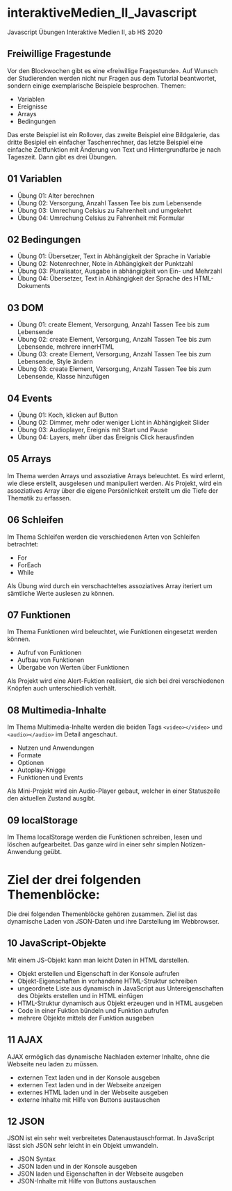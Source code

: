 # interaktiveMedien_II_Javascript
Javascript Übungen Interaktive Medien II, ab HS 2020
## Freiwillige Fragestunde
Vor den Blockwochen gibt es eine «freiwillige Fragestunde». Auf Wunsch der Studierenden werden nicht nur Fragen aus dem Tutorial beantwortet, sondern einige exemplarische Beispiele besprochen. Themen:
- Variablen
- Ereignisse
- Arrays
- Bedingungen

Das erste Beispiel ist ein Rollover, das zweite Beispiel eine Bildgalerie, das dritte Besipiel ein einfacher Taschenrechner, das letzte Beispiel eine einfache Zeitfunktion mit Änderung von Text und Hintergrundfarbe je nach Tageszeit. Dann gibt es drei Übungen.
## 01 Variablen
- Übung 01: Alter berechnen
- Übung 02: Versorgung, Anzahl Tassen Tee bis zum Lebensende
- Übung 03: Umrechung Celsius zu Fahrenheit und umgekehrt
- Übung 04: Umrechung Celsius zu Fahrenheit mit Formular
## 02 Bedingungen
- Übung 01: Übersetzer, Text in Abhängigkeit der Sprache in Variable
- Übung 02: Notenrechner, Note in Abhängigkeit der Punktzahl
- Übung 03: Pluralisator, Ausgabe in abhängigkeit von Ein- und Mehrzahl
- Übung 04: Übersetzer, Text in Abhängigkeit der Sprache des HTML-Dokuments
## 03 DOM
- Übung 01: create Element, Versorgung, Anzahl Tassen Tee bis zum Lebensende
- Übung 02: create Element, Versorgung, Anzahl Tassen Tee bis zum Lebensende, mehrere innerHTML
- Übung 03: create Element, Versorgung, Anzahl Tassen Tee bis zum Lebensende, Style ändern
- Übung 03: create Element, Versorgung, Anzahl Tassen Tee bis zum Lebensende, Klasse hinzufügen
## 04 Events
- Übung 01: Koch, klicken auf Button
- Übung 02: Dimmer, mehr oder weniger Licht in Abhängigkeit Slider
- Übung 03: Audioplayer, Ereignis mit Start und Pause
- Übung 04: Layers, mehr über das Ereignis Click herausfinden
## 05 Arrays
Im Thema werden Arrays und assoziative Arrays beleuchtet. Es wird erlernt, wie diese erstellt, ausgelesen und manipuliert werden.
Als Projekt, wird ein assoziatives Array über die eigene Persönlichkeit erstellt um die Tiefe der Thematik zu erfassen.
## 06 Schleifen
Im Thema Schleifen werden die verschiedenen Arten von Schleifen betrachtet:
 - For
 - ForEach
 - While

Als Übung wird durch ein verschachteltes assoziatives Array iteriert um sämtliche Werte auslesen zu können.
## 07 Funktionen
Im Thema Funktionen wird beleuchtet, wie Funktionen eingesetzt werden können.
 - Aufruf von Funktionen
 - Aufbau von Funktionen
 - Übergabe von Werten über Funktionen

Als Projekt wird eine Alert-Fuktion realisiert, die sich bei drei verschiedenen Knöpfen auch unterschiedlich verhält.

## 08 Multimedia-Inhalte

Im Thema Multimedia-Inhalte werden die beiden Tags ``<video></video>`` und ``<audio></audio>`` im Detail angeschaut.

- Nutzen und Anwendungen
- Formate
- Optionen
- Autoplay-Knigge
- Funktionen und Events

Als Mini-Projekt wird ein Audio-Player gebaut, welcher in einer Statuszeile den aktuellen Zustand ausgibt.

## 09 localStorage

Im Thema localStorage werden die Funktionen schreiben, lesen und löschen aufgearbeitet. Das ganze wird in einer sehr simplen Notizen-Anwendung geübt.

# Ziel der drei folgenden Themenblöcke:
Die drei folgenden Themenblöcke gehören zusammen. Ziel ist das dynamische Laden von JSON-Daten und ihre Darstellung im Webbrowser.

## 10 JavaScript-Objekte
Mit einem JS-Objekt kann man leicht Daten in HTML darstellen.
- Objekt erstellen und Eigenschaft in der Konsole aufrufen
- Objekt-Eigenschaften in vorhandene HTML-Struktur schreiben
- ungeordnete Liste aus dynamisch in JavaScript aus Untereigenschaften des Objekts erstellen und in HTML einfügen
- HTML-Struktur dynamisch aus Objekt erzeugen und in HTML ausgeben
- Code in einer Fuktion bündeln und Funktion aufrufen
- mehrere Objekte mittels der Funktion ausgeben

## 11 AJAX
AJAX ermöglich das dynamische Nachladen externer Inhalte, ohne die Webseite neu laden zu müssen.
- externen Text laden und in der Konsole ausgeben
- externen Text laden und in der Webseite anzeigen
- externes HTML laden und in der Webseite ausgeben
- externe Inhalte mit Hilfe von Buttons austauschen

## 12 JSON
JSON ist ein sehr weit verbreitetes Datenaustauschformat. In JavaScript lässt sich JSON sehr leicht in ein Objekt umwandeln.
- JSON Syntax
- JSON laden und in der Konsole ausgeben
- JSON laden und Eigenschaften in der Webseite ausgeben
- JSON-Inhalte mit Hilfe von Buttons austauschen
